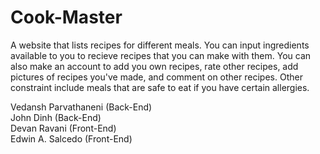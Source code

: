 # Cook-Master

A website that lists recipes for different meals. You can input ingredients available to you to recieve recipes that you can make with them. You can also make an account to add you own recipes, rate other recipes, add pictures of recipes you've made, and comment on other recipes. Other constraint include meals that are safe to eat if you have certain allergies. 

Vedansh Parvathaneni (Back-End)  
John Dinh (Back-End)  
Devan Ravani (Front-End)  
Edwin A. Salcedo (Front-End)
 
